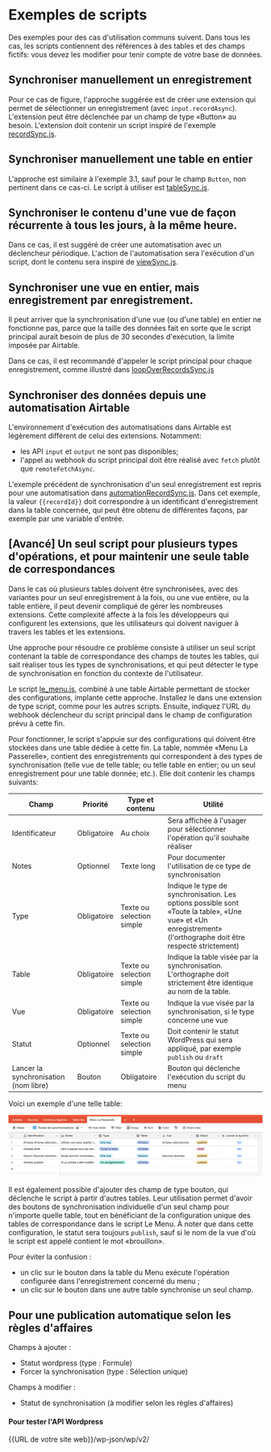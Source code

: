 # Exemples de scripts

Des exemples pour des cas d'utilisation communs suivent. Dans tous les cas, les scripts contiennent des références à des tables et des champs fictifs: vous devez les modifier pour tenir compte de votre base de données.

## Synchroniser manuellement un enregistrement

Pour ce cas de figure, l'approche suggérée est de créer une extension qui permet de sélectionner un enregistrement (avec `input.recordAsync`). L'extension peut être déclenchée par un champ de type «Button» au besoin. L'extension doit contenir un script inspiré de l'exemple [recordSync.js](../scripts/recordSync.js).

## Synchroniser manuellement une table en entier

L'approche est similaire à l'exemple 3.1, sauf pour le champ `Button`, non pertinent dans ce cas-ci. Le script à utiliser est  [tableSync.js](../scripts/tableSync.js).

## Synchroniser le contenu d'une vue de façon récurrente à tous les jours, à la même heure.

Dans ce cas, il est suggéré de créer une automatisation avec un déclencheur périodique. L'action de l'automatisation sera l'exécution d'un script, dont le contenu sera inspiré de [viewSync.js](../scripts/viewSync.js).

## Synchroniser une vue en entier, mais enregistrement par enregistrement.

Il peut arriver que la synchronisation d'une vue (ou d'une table) en entier ne fonctionne pas, parce que la taille des données fait en sorte que le script principal aurait besoin de plus de 30 secondes d'exécution, la limite imposée par Airtable.

Dans ce cas, il est recommandé d'appeler le script principal pour chaque enregistrement, comme illustré dans [loopOverRecordsSync.js](../scripts/loopOverRecordsSync.js)

## Synchroniser des données depuis une automatisation Airtable

L'environnement d'exécution des automatisations dans Airtable est légèrement différent de celui des extensions. Notamment:

* les API `input` et `output` ne sont pas disponibles;
* l'appel au webhook du script principal doit être réalisé avec `fetch` plutôt que `remoteFetchAsync`.

L'exemple précédent de synchronisation d'un seul enregistrement est repris pour une automatisation dans [automationRecordSync.js](../scripts/automationRecordSync.js). Dans cet exemple, la valeur `{{recordId}}` doit correspondre à un identificant d'enregistrement dans la table concernée, qui peut être obtenu de différentes façons, par exemple par une variable d'entrée.

## [Avancé] Un seul script pour plusieurs types d'opérations, et pour maintenir une seule table de correspondances

Dans le cas où plusieurs tables doivent être synchronisées, avec des variantes pour un seul enregistrement à la fois, ou une vue entière, ou la table entière, il peut devenir compliqué de gérer les nombreuses extensions. Cette complexité affecte à la fois les développeurs qui configurent les extensions, que les utilisateurs qui doivent naviguer à travers les tables et les extensions.

Une approche pour résoudre ce problème consiste à utiliser un seul script contenant la table de correspondance des champs de toutes les tables, qui sait réaliser tous les types de synchronisations, et qui peut détecter le type de synchronisation en fonction du contexte de l'utilisateur.

Le script [le_menu.js](../scripts/le_menu.js), combiné à une table Airtable permettant de stocker des configurations, implante cette approche. Installez le dans une extension de type script, comme pour les autres scripts. Ensuite, indiquez l'URL du webhook déclencheur du script principal dans le champ de configuration prévu à cette fin.

Pour fonctionner, le script s'appuie sur des configurations qui doivent être stockées dans une table dédiée à cette fin. La table, nommée «Menu La Passerelle», contient des enregistrements qui correspondent à des types de synchronisation (telle vue de telle table; ou telle table en entier; ou un seul enregistrement pour une table donnée; etc.). Elle doit contenir les champs suivants:

|Champ|Priorité|Type et contenu|Utilité|
|---|---|---|---|
|Identificateur|Obligatoire|Au choix|Sera affichée à l'usager pour sélectionner l'opération qu'il souhaite réaliser|
|Notes|Optionnel|Texte long|Pour documenter l'utilisation de ce type de synchronisation|
|Type|Obligatoire|Texte ou selection simple|Indique le type de synchronisation. Les options possible sont «Toute la table», «Une vue» et «Un enregistrement» (l'orthographe doit être respecté strictement)|
|Table|Obligatoire|Texte ou selection simple|Indique la table visée par la synchronisation. L'orthographe doit strictement être identique au nom de la table.|
|Vue|Obligatoire|Texte ou selection simple|Indique la vue visée par la synchronisation, si le type concerne une vue|
|Statut|Optionnel|Texte ou selection simple|Doit contenir le statut WordPress qui sera appliqué, par exemple `publish` ou `draft`|
|Lancer la synchronisation (nom libre)|Bouton|Obligatoire|Bouton qui déclenche l'exécution du script du menu|

Voici un exemple d'une telle table:

![Exemple de table pour Le Menu](../images/le_menu.png)

Il est également possible d'ajouter des champ de type bouton, qui déclenche le script à partir d'autres tables. Leur utilisation permet d'avoir des boutons de synchronisation individuelle d'un seul champ pour n'importe quelle table, tout en bénéficiant de la configuration unique des tables de correspondance dans le script Le Menu. À noter que dans cette configuration, le statut sera toujours `publish`, sauf si le nom de la vue d'où le script est appelé contient le mot «brouillon».

Pour éviter la confusion :

* un clic sur le bouton dans la table du Menu exécute l'opération configurée dans l'enregistrement concerné du menu ;
* un clic sur le bouton dans une autre table synchronise un seul champ.

## Pour une publication automatique selon les règles d'affaires

Champs à ajouter :
- Statut wordpress (type : Formule)
- Forcer la synchronisation (type : Sélection unique)
  
Champs à modifier :
- Statut de synchronisation (à modifier selon les règles d'affaires)

#### Pour tester l'API Wordpress

{{URL de votre site web}}/wp-json/wp/v2/
